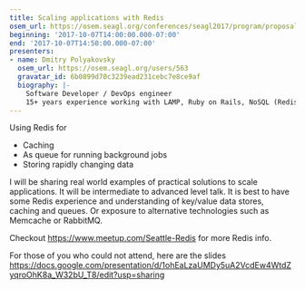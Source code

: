 ```yaml
---
title: Scaling applications with Redis
osem_url: https://osem.seagl.org/conferences/seagl2017/program/proposals/257
beginning: '2017-10-07T14:00:00.000-07:00'
end: '2017-10-07T14:50:00.000-07:00'
presenters:
- name: Dmitry Polyakovsky
  osem_url: https://osem.seagl.org/users/563
  gravatar_id: 6b0899d70c3239ead231cebc7e8ce9af
  biography: |-
    Software Developer / DevOps engineer
    15+ years experience working with LAMP, Ruby on Rails, NoSQL (Redis, MongoDB), AWS, etc.
---
```


Using Redis for

- Caching
- As queue for running background jobs
- Storing rapidly changing data

I will be sharing real world examples of practical solutions to scale
applications.  It will be intermediate to advanced level talk.  It is best to
have some Redis experience and understanding of key/value data stores, caching
and queues.  Or exposure to alternative technologies such as Memcache or
RabbitMQ.

Checkout <https://www.meetup.com/Seattle-Redis> for more Redis info.

For those of you who could not attend, here are the slides <https://docs.google.com/presentation/d/1ohEaLzaUMDy5uA2VcdEw4WtdZyqroOhK8a_W32bU_T8/edit?usp=sharing>
